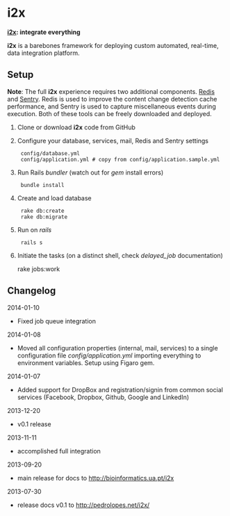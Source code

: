 # i2x

**[i2x](https://bioinformatics.ua.pt/i2x/): integrate everything**

**i2x** is a barebones framework for deploying custom automated, real-time, data integration platform.

## Setup

**Note**: The full **i2x** experience requires two additional components. [Redis](http://redis.io) and [Sentry](http://getsentry.com). Redis is used to improve the content change detection cache performance, and Sentry is used to capture miscellaneous events during execution.  Both of these tools can be freely downloaded and deployed.

1. Clone or download **i2x** code from GitHub

2. Configure your database, services, mail, Redis and Sentry settings

        config/database.yml
        config/application.yml # copy from config/application.sample.yml

3. Run Rails *bundler* (watch out for *gem* install errors)

        bundle install

4. Create and load database

        rake db:create
        rake db:migrate

5. Run on *rails*

        rails s

6. Initiate the tasks (on a distinct shell, check *delayed_job* documentation)

    rake jobs:work



## Changelog

2014-01-10

* Fixed job queue integration

2014-01-08

* Moved all configuration properties (internal, mail, services) to a single configuration file _config/application.yml_ importing everything to environment variables. Setup using Figaro gem.

2014-01-07

* Added support for DropBox and registration/signin from common social services (Facebook, Dropbox, Github, Google and LinkedIn)

2013-12-20

* v0.1 release

2013-11-11

* accomplished full integration

2013-09-20

* main release for docs to http://bioinformatics.ua.pt/i2x

2013-07-30

* release docs v0.1 to http://pedrolopes.net/i2x/
